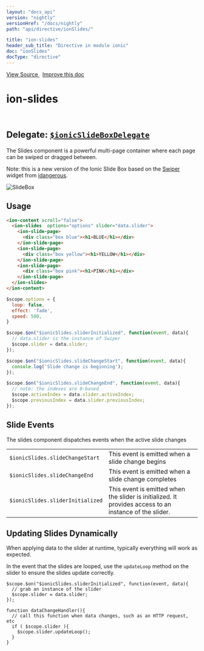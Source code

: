 ```yaml
---
layout: "docs_api"
version: "nightly"
versionHref: "/docs/nightly"
path: "api/directive/ionSlides/"

title: "ion-slides"
header_sub_title: "Directive in module ionic"
doc: "ionSlides"
docType: "directive"
---
```


<div class="improve-docs">
<a href='http://github.com/driftyco/ionic/tree/1.x/js/angular/directive/slides.js#L2'>
View Source
</a>
&nbsp;
<a href='http://github.com/driftyco/ionic/edit/1.x/js/angular/directive/slides.js#L2'>
Improve this doc
</a>
</div>




<h1 class="api-title">

ion-slides



<br/>
<small>
Delegate: <a href="/docs/nightly/api/service/$ionicSlideBoxDelegate/"><code>$ionicSlideBoxDelegate</code></a>
</small>

</h1>





The Slides component is a powerful multi-page container where each page can be swiped or dragged between.

Note: this is a new version of the Ionic Slide Box based on the [Swiper](http://www.idangero.us/swiper/#.Vmc1J-ODFBc) widget from
[idangerous](http://www.idangero.us/).

![SlideBox](http://ionicframework.com.s3.amazonaws.com/docs/controllers/slideBox.gif)









<h2 id="usage">Usage</h2>

```html
<ion-content scroll="false">
  <ion-slides  options="options" slider="data.slider">
    <ion-slide-page>
      <div class="box blue"><h1>BLUE</h1></div>
    </ion-slide-page>
    <ion-slide-page>
      <div class="box yellow"><h1>YELLOW</h1></div>
    </ion-slide-page>
    <ion-slide-page>
      <div class="box pink"><h1>PINK</h1></div>
    </ion-slide-page>
  </ion-slides>
</ion-content>
```

```js
$scope.options = {
  loop: false,
  effect: 'fade',
  speed: 500,
}

$scope.$on("$ionicSlides.sliderInitialized", function(event, data){
  // data.slider is the instance of Swiper
  $scope.slider = data.slider;
});

$scope.$on("$ionicSlides.slideChangeStart", function(event, data){
  console.log('Slide change is beginning');
});

$scope.$on("$ionicSlides.slideChangeEnd", function(event, data){
  // note: the indexes are 0-based
  $scope.activeIndex = data.slider.activeIndex;
  $scope.previousIndex = data.slider.previousIndex;
});

```

## Slide Events

The slides component dispatches events when the active slide changes

<table class="table">
  <tr>
    <td><code>$ionicSlides.slideChangeStart</code></td>
    <td>This event is emitted when a slide change begins</td>
  </tr>
  <tr>
    <td><code>$ionicSlides.slideChangeEnd</code></td>
    <td>This event is emitted when a slide change completes</td>
  </tr>
  <tr>
    <td><code>$ionicSlides.sliderInitialized</code></td>
    <td>This event is emitted when the slider is initialized. It provides access to an instance of the slider.</td>
  </tr>
</table>


## Updating Slides Dynamically
When applying data to the slider at runtime, typically everything will work as expected.

In the event that the slides are looped, use the `updateLoop` method on the slider to ensure the slides update correctly.

```
$scope.$on("$ionicSlides.sliderInitialized", function(event, data){
  // grab an instance of the slider
  $scope.slider = data.slider;
});

function dataChangeHandler(){
  // call this function when data changes, such as an HTTP request, etc
  if ( $scope.slider ){
    $scope.slider.updateLoop();
  }
}
```









